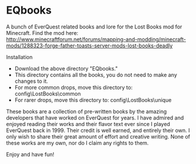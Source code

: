 # EQbooks
A bunch of EverQuest related books and lore for the Lost Books mod for Minecraft.
Find the mod here: http://www.minecraftforum.net/forums/mapping-and-modding/minecraft-mods/1288323-forge-father-toasts-server-mods-lost-books-deadly

Installation
- Download the above directory "EQbooks."
- This directory contains all the books, you do not need to make any changes to it.
- For more common drops, move this directory to: config\LostBooks\common
- For rarer drops, move this directory to: config\LostBooks\unique

These books are a collection of pre-written books by the amazing developers that have worked on EverQuest for years.  I have admired and enjoyed reading their works and their flavor text ever since I played EverQuest back in 1999.  Their credit is well earned, and entirely their own.  I only wish to share their great amount of effort and creative writing.
None of these works are my own, nor do I claim any rights to them.

Enjoy and have fun!
